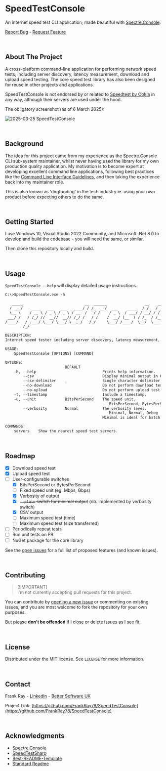 # SpeedTestConsole
An internet speed test CLI application; made beautiful with [Spectre.Console](https://github.com/spectreconsole/spectre.console). 

<p align="left">
    <a href="https://github.com/FrankRay78/SpeedTestConsole/issues/new?labels=needs%20triage,bug&template=bug-report---.md">Report Bug</a>
    -
    <a href="https://github.com/FrankRay78/SpeedTestConsole/issues/new?labels=needs%20triage,enhancement&template=feature-request---.md">Request Feature</a>
</p>

<br />


## About The Project
A cross-platform command-line application for performing network speed tests, including server discovery, latency measurement, download and upload speed testing. 
The core speed test library has also been designed for reuse in other projects and applications.

SpeedTestConsole is not endorsed by or related to [Speedtest by Ookla](https://www.speedtest.net/) in any way, although their servers are used under the hood.

The obligatory screenshot (as of 6 March 2025):

![2025-03-25 SpeedTestConsole](https://github.com/user-attachments/assets/b2df7f36-f620-4683-88ad-81b913b24070)

<br />


## Background
The idea for this project came from my experience as the Spectre.Console CLI sub-system maintainer, whilst never having used the library for my own production quality application. My motivation is to become expert at developing excellent command line applications, following best practices like the [Command Line Interface Guidelines](https://clig.dev/), and then taking the experience back into my maintainer role. 

This is also known as 'dogfooding' in the tech industry ie. using your own product before expecting others to do the same.

<br />


## Getting Started
I use Windows 10, Visual Studio 2022 Community, and Microsoft .Net 8.0 to develop and build the codebase - you will need the same, or similar.

Then clone this repository locally and build.

<br />


## Usage
`SpeedTestConsole --help` will display detailed usage instructions.

```txt
C:\>SpeedTestConsole.exe -h

   _____                            __  ______                 __    ______                                  __
  / ___/    ____   ___   ___   ____/ / /_  __/  ___    _____  / /_  / ____/  ____    ____    _____  ____    / /  ___
  \__ \    / __ \ / _ \ / _ \ / __  /   / /    / _ \  / ___/ / __/ / /      / __ \  / __ \  / ___/ / __ \  / /  / _ \
 ___/ /   / /_/ //  __//  __// /_/ /   / /    /  __/ (__  ) / /_  / /___   / /_/ / / / / / (__  ) / /_/ / / /  /  __/
/____/   / .___/ \___/ \___/ \__,_/   /_/     \___/ /____/  \__/  \____/   \____/ /_/ /_/ /____/  \____/ /_/   \___/
        /_/

DESCRIPTION:
Internet speed tester including server discovery, latency measurement, download and upload speed testing.

USAGE:
    SpeedTestConsole [OPTIONS] [COMMAND]

OPTIONS:
                           DEFAULT
    -h, --help                              Prints help information.
        --csv                               Display minimal output in CSV format (always includes timestamp).
        --csv-delimiter    ,                Single character delimiter to use in CSV output.
        --no-download                       Do not perform download test.
        --no-upload                         Do not perform upload test.
    -t, --timestamp                         Include a timestamp.
    -u, --unit             BitsPerSecond    The speed unit.
                                               BitsPerSecond, BytesPerSecond
        --verbosity        Normal           The verbosity level.
                                               Minimal, Normal, Debug
                                            Minimal is ideal for batch scripts and redirected output.

COMMANDS:
    servers    Show the nearest speed test servers.
```

<br />


## Roadmap
- [X] Download speed test
- [X] Upload speed test
- [ ] User-configurable switches
   - [X] BitsPerSecond or BytesPerSecond
   - [ ] Fixed speed unit (eg. Mbps, Gbps)
   - [X] Verbosity of output
   - [X] ~~`--plain` switch for minimal output~~ (nb. implemented by verbosity switch)
   - [X] CSV output
   - [ ] Maximum speed test (time)
   - [ ] Maximum speed test (size transferred)
- [ ] Periodically repeat tests
- [ ] Run unit tests on PR
- [ ] NuGet package for the core library

See the [open issues](https://github.com/FrankRay78/SpeedTestConsole/issues) for a full list of proposed features (and known issues).

<br />


##  Contributing
> [!IMPORTANT]\
> I'm not currently accepting pull requests for this project. 

You can contribute by [opening a new issue](https://github.com/FrankRay78/SpeedTestConsole/issues/new/choose) or commenting on existing issues, and you are most welcome to fork the repository for your own purposes. 

But please **don't be offended** if I close or delete issues as I see fit.

<br />


## License
Distributed under the MIT license. See `LICENSE` for more information.

<br />


## Contact
Frank Ray - [LinkedIn](https://www.linkedin.com/in/frankray/) - [Better Software UK](https://bettersoftware.uk)

Project Link: [https://github.com/FrankRay78/SpeedTestConsole](https://github.com/FrankRay78/SpeedTestConsole)

<br />


## Acknowledgments
* [Spectre.Console](https://github.com/spectreconsole/spectre.console)
* [SpeedTestSharp](https://github.com/manuelmayer-dev/SpeedTestSharp)
* [Best-README-Template](https://github.com/othneildrew/Best-README-Template)
* [Standard Readme](https://github.com/RichardLitt/standard-readme)
